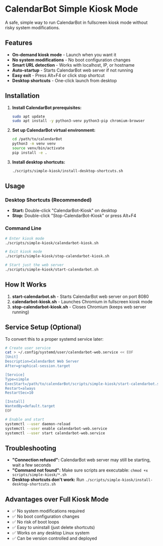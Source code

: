 # CalendarBot Simple Kiosk Mode

A safe, simple way to run CalendarBot in fullscreen kiosk mode without risky system modifications.

## Features

- **On-demand kiosk mode** - Launch when you want it
- **No system modifications** - No boot configuration changes
- **Smart URL detection** - Works with localhost, IP, or hostname
- **Auto-startup** - Starts CalendarBot web server if not running
- **Easy exit** - Press Alt+F4 or click stop shortcut
- **Desktop shortcuts** - One-click launch from desktop

## Installation

1. **Install CalendarBot prerequisites:**
   ```bash
   sudo apt update
   sudo apt install -y python3-venv python3-pip chromium-browser
   ```

2. **Set up CalendarBot virtual environment:**
   ```bash
   cd /path/to/calendarBot
   python3 -m venv venv
   source venv/bin/activate
   pip install -e .
   ```

3. **Install desktop shortcuts:**
   ```bash
   ./scripts/simple-kiosk/install-desktop-shortcuts.sh
   ```

## Usage

### Desktop Shortcuts (Recommended)
- **Start:** Double-click "CalendarBot-Kiosk" on desktop
- **Stop:** Double-click "Stop-CalendarBot-Kiosk" or press Alt+F4

### Command Line
```bash
# Enter kiosk mode
./scripts/simple-kiosk/calendarbot-kiosk.sh

# Exit kiosk mode  
./scripts/simple-kiosk/stop-calendarbot-kiosk.sh

# Start just the web server
./scripts/simple-kiosk/start-calendarbot.sh
```

## How It Works

1. **start-calendarbot.sh** - Starts CalendarBot web server on port 8080
2. **calendarbot-kiosk.sh** - Launches Chromium in fullscreen kiosk mode
3. **stop-calendarbot-kiosk.sh** - Closes Chromium (keeps web server running)

## Service Setup (Optional)

To convert this to a proper systemd service later:

```bash
# Create user service
cat > ~/.config/systemd/user/calendarbot-web.service << EOF
[Unit]
Description=CalendarBot Web Server
After=graphical-session.target

[Service]
Type=simple
ExecStart=/path/to/calendarBot/scripts/simple-kiosk/start-calendarbot.sh
Restart=always
RestartSec=10

[Install]
WantedBy=default.target
EOF

# Enable and start
systemctl --user daemon-reload
systemctl --user enable calendarbot-web.service
systemctl --user start calendarbot-web.service
```

## Troubleshooting

- **"Connection refused":** CalendarBot web server may still be starting, wait a few seconds
- **"Command not found":** Make sure scripts are executable: `chmod +x scripts/simple-kiosk/*.sh`
- **Desktop shortcuts don't work:** Run `./scripts/simple-kiosk/install-desktop-shortcuts.sh`

## Advantages over Full Kiosk Mode

- ✅ No system modifications required
- ✅ No boot configuration changes
- ✅ No risk of boot loops
- ✅ Easy to uninstall (just delete shortcuts)
- ✅ Works on any desktop Linux system
- ✅ Can be version controlled and deployed